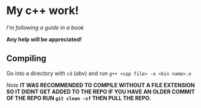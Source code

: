 # My c++ work!
*I'm following a guide in a book*

**Any help will be appreciated!**

## Compiling
Go into a directory with ```cd``` (obv) and run ```g++ <cpp file> -o <bin name>.o```

*Note*
**IT WAS RECOMMENDED TO COMPILE WITHOUT A FILE EXTENSION SO IT DIDNT GET ADDED TO THE REPO
IF YOU HAVE AN OLDER COMMIT OF THE REPO RUN ```git clean -xf``` THEN PULL THE REPO.**

